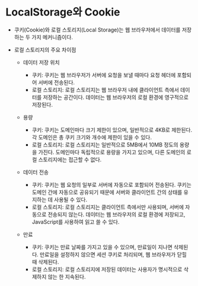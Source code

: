 # **LocalStorage와 Cookie**

- 쿠키(Cookie)와 로컬 스토리지(Local Storage)는 웹 브라우저에서 데이터를 저장하는 두 가지 메커니즘이다.
- 로컬 스토리지의 주요 차이점

  - 데이터 저장 위치

    - 쿠키: 쿠키는 웹 브라우저가 서버에 요청을 보낼 때마다 요청 헤더에 포함되어 서버에 전송된다.
    - 로컬 스토리지: 로컬 스토리지는 웹 브라우저 내에 클라이언트 측에서 데이터를 저장하는 공간이다. 데이터는 웹 브라우저의 로컬 환경에 영구적으로 저장된다.

  - 용량

    - 쿠키: 쿠키는 도메인마다 크기 제한이 있으며, 일반적으로 4KB로 제한된다. 각 도메인은 총 쿠키 크기와 개수에 제한이 있을 수 있다.
    - 로컬 스토리지: 로컬 스토리지는 일반적으로 5MB에서 10MB 정도의 용량을 가진다. 도메인마다 독립적으로 용량을 가지고 있으며, 다른 도메인의 로컬 스토리지에는 접근할 수 없다.

  - 데이터 전송

    - 쿠키: 쿠키는 웹 요청의 일부로 서버에 자동으로 포함되어 전송된다. 쿠키는 도메인 간에 자동으로 공유되기 때문에 서버와 클라이언트 간의 상태를 유지하는 데 사용될 수 있다.
    - 로컬 스토리지: 로컬 스토리지는 클라이언트 측에서만 사용되며, 서버에 자동으로 전송되지 않는다. 데이터는 웹 브라우저의 로컬 환경에 저장되고, JavaScript를 사용하여 읽고 쓸 수 있다.

  - 만료
    - 쿠키: 쿠키는 만료 날짜를 가지고 있을 수 있으며, 만료일이 지나면 삭제된다. 만료일을 설정하지 않으면 세션 쿠키로 처리되며, 웹 브라우저가 닫힐 때 삭제된다.
    - 로컬 스토리지: 로컬 스토리지에 저장된 데이터는 사용자가 명시적으로 삭제하지 않는 한 지속된다.
